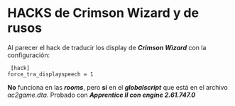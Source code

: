 # HACKS de Crimson Wizard y de rusos

Al parecer el hack de traducir los display de ***Crimson Wizard*** con la configuración:

     [hack]
    force_tra_displayspeech = 1
**No** funciona en las ***rooms***, pero **sí** en el ***globalscript*** que está en el archivo *ac2game.dta*. Probado con ***Apprentice II con engine 2.61.747.0***
